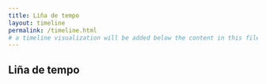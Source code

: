 ```yaml
---
title: Liña de tempo
layout: timeline
permalink: /timeline.html
# a timeline visualization will be added below the content in this file
---
```


## Liña de tempo
